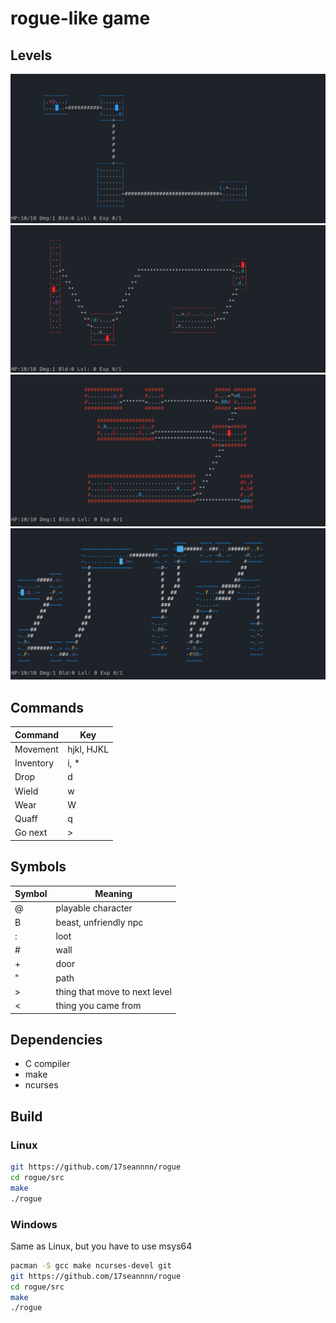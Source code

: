 rogue-like game
===============

## Levels

![First level](img/1lvl.png)
![Third level](img/3lvl.png)
![Fourth level](img/4lvl.png)
![Fifth level](img/5lvl.png)

## Commands

| Command | Key |
|---|---|
| Movement  | hjkl, HJKL |
| Inventory | i, * |
| Drop      | d |
| Wield     | w |
| Wear      | W |
| Quaff     | q |
| Go next   | > |

## Symbols

| Symbol | Meaning |
|---|---|
| @ | playable character |
| B | beast, unfriendly npc |
| : | loot |
| # | wall |
| + | door |
| " | path |
| > | thing that move to next level |
| < | thing you came from |

## Dependencies
* C compiler
* make
* ncurses

## Build

### Linux

``` bash
git https://github.com/17seannnn/rogue
cd rogue/src
make
./rogue
```

### Windows

Same as Linux, but you have to use msys64
``` bash
pacman -S gcc make ncurses-devel git
git https://github.com/17seannnn/rogue
cd rogue/src
make
./rogue
```
